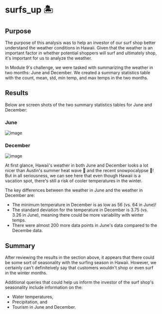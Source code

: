 # surfs_up :desert_island:

## Purpose
The purpose of this analysis was to help an investor of our surf shop better understand the weather conditions in Hawaii. Given that the weather is an important factor in whether potential shoppers will surf and ultimately shop, it's important for us to analyze the weather. 

In Module 9's challenge, we were tasked with summarizing the weather in two months: June and December. We created a summary statistics table with the count, mean, std, min temp, and max temps in the two months.

## Results
Below are screen shots of the two summary statistics tables for June and December:

### June
![image](https://user-images.githubusercontent.com/88783255/138004424-6c518dec-32d2-44da-bf03-2cf2c0aed8d6.png)
### December
![image](https://user-images.githubusercontent.com/88783255/138004583-db0deb12-0e1d-4863-b8ab-97e1387e6004.png)

At first glance, Hawaii's weather in both June and December looks a lot nicer than Austin's summer heat wave :hot_face: and the recent snowpocalypse :cold_face:! But in all seriousness, we can see here that even though Hawaii is a vacation spot, there's still a risk of cooler temperatures in the winter. 

The key differences between the weather in June and the weather in December are:
* The minimum temperature in December is as low as 56 (vs. 64 in June)!
* The standard deviation for the temperature in December is 3.75 (vs. 3.26 in June), meaning there could be more variability with winter temps.
* There were almost 200 more data points in June's data compared to the Decembe data.

## Summary
After reviewing the results in the section above, it appears that there could be some sort of seasonality with the surfing season in Hawaii. However, we certainly can't definiteively say that customers wouldn't shop or even surf in the winter months.

Additional queries that could help us inform the investor of the surf shop's seasonality include information on the:
* Water temperatures,
* Precipitation, and
* Tourism in June and December.


